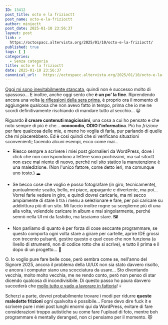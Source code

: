 ```yaml
---
ID: 13412
post_title: octo e la frizioctt
post_name: octo-e-la-frizioctt
author: minioctt
post_date: 2025-01-10 23:56:37
layout: post
link: >
  https://octospacc.altervista.org/2025/01/10/octo-e-la-frizioctt/
published: true
tags: [ ]
categories:
  - Senza categoria
title: octo e la frizioctt
date: 2025-01-10 23:56:37
canonical_url:   https://octospacc.altervista.org/2025/01/10/octo-e-la-frizioctt/
---
```

<!-- wp:paragraph -->
<p><a href="https://octomediajournal.wordpress.com/2025/01/10/15-minuti-prima-dellesame-15-minutes-before-the-exam/">Oggi mi sono inevitabilmente stancata</a>, quindi non è successo molto di spassoso... E inoltre, anche oggi sento che <strong>è un po' la fine</strong>. Riprendendo ancora una volta <a href="/microblog-mirror/2025/01/09/la-fine-della-fine-delloctotestuale/">le riflessioni della sera prima</a>, è proprio ora il momento di aggiungere qualcosa che non avevo fatto in tempo, prima che io me ne scordi definitivamente rischiando di mandare tutto al secchio... 😀</p>
<!-- /wp:paragraph -->

<!-- wp:paragraph -->
<p>Riguardo <strong>il creare contenuti magicissimi</strong>, una cosa a cui ho pensato e che noto sempre di più è che... <strong>oooooodio, ODIO l'informatica</strong>. Più ho <em>frizione</em> per fare qualcosa delle mie, e meno ho voglia di farla, pur parlando di quelle che mi piacerebbero. Ed è così quindi che si verificano situazioni sconvenienti; facendo alcuni esempi, ecco come mai...</p>
<!-- /wp:paragraph -->

<!-- wp:list -->
<ul class="wp-block-list"><!-- wp:list-item -->
<li>Riesco sempre a scrivere i miei post giornalieri da WordPress, dove i click che non corrispondono a lettere sono pochissimi, ma sul sitoctt non esce mai niente di nuovo, perché nel sito statico la manutenzione è una maledizione. (Non l'unico fattore, come detto ieri, ma comunque uno tosto.) 🕳️</li>
<!-- /wp:list-item --></ul>
<!-- /wp:list -->

<!-- wp:list -->
<ul class="wp-block-list"><!-- wp:list-item -->
<li>Se becco cose che voglio e posso fotografare (in giro, tecnicamente), puntualmente scatto, bello, mi piace, appagante e divertente, ma poi... Vorrei farle vedere in giro, e quindi dovrei caricarle, ma mi secco ampiamente di stare lì tra i menu a selezionare e fare, per poi caricare su addirittura più di un sito. Mi faccio inoltre rogne su sceglierne più di una alla volta, volendole caricare in album e mai singolarmente, perché sennò nella UI mi da fastidio, ma lasciamo stare. 🖼️</li>
<!-- /wp:list-item --></ul>
<!-- /wp:list -->

<!-- wp:list -->
<ul class="wp-block-list"><!-- wp:list-item -->
<li>Non parliamo di quanto è per forza di cose seccante programmare, se questo comporta ogni volta stare a girare per cartelle, aprire IDE grossi con trecento pulsanti, gestire questo e quel coso che non funziona (a livello di strumenti, non di codice rotto che si scrive), e tutto il prima e il dopo di un progetto... 🥴</li>
<!-- /wp:list-item --></ul>
<!-- /wp:list -->

<!-- wp:paragraph -->
<p>O. Io voglio pure fare belle cose, però sembra come se, nell'anno del Signore 2025, ancora il problema della UI/UX non sia stato davvero risolto, e ancora i computer siano una scocciatura da usare... Sto diventando vecchia, molto molto vecchia, me ne rendo conto, però non penso di star dicendo qualcosa di incondivisibile. Di questo passo ho paura davvero succederà che <a href="https://octomediajournal.wordpress.com/2025/01/09/google-e-meta-vorrebbero-assumerti-google-and-meta-would-like-to-hire-you/">mollo tutto e vado a lavorare in fattoria</a>! 💀</p>
<!-- /wp:paragraph -->

<!-- wp:paragraph -->
<p>Scherzi a parte, dovrei probabilmente trovare i modi per ridurre <strong>queste maledette frizioni</strong> ogni qualvolta è possibile... Forse devo dire fuck it e scrivere pure i miei post lunghi enormi qui da WordPress, evitare di fare considerazioni troppo autistiche su come fare l'upload di foto, mentre boh programmare è mentally deranged, non ci pensiamo per il momento. 😾</p>
<!-- /wp:paragraph -->